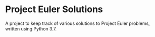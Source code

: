 # Project Euler Solutions
A project to keep track of various solutions to Project Euler problems, written using Python 3.7.
